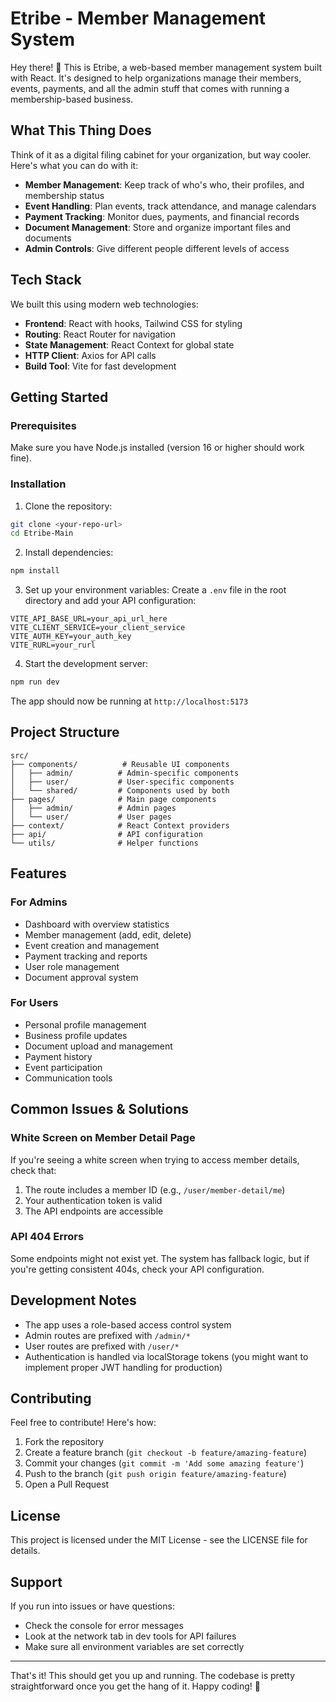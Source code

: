 # Etribe - Member Management System

Hey there! 👋 This is Etribe, a web-based member management system built with React. It's designed to help organizations manage their members, events, payments, and all the admin stuff that comes with running a membership-based business.

## What This Thing Does

Think of it as a digital filing cabinet for your organization, but way cooler. Here's what you can do with it:

- **Member Management**: Keep track of who's who, their profiles, and membership status
- **Event Handling**: Plan events, track attendance, and manage calendars
- **Payment Tracking**: Monitor dues, payments, and financial records
- **Document Management**: Store and organize important files and documents
- **Admin Controls**: Give different people different levels of access

## Tech Stack

We built this using modern web technologies:

- **Frontend**: React with hooks, Tailwind CSS for styling
- **Routing**: React Router for navigation
- **State Management**: React Context for global state
- **HTTP Client**: Axios for API calls
- **Build Tool**: Vite for fast development

## Getting Started

### Prerequisites

Make sure you have Node.js installed (version 16 or higher should work fine).

### Installation

1. Clone the repository:
```bash
git clone <your-repo-url>
cd Etribe-Main
```

2. Install dependencies:
```bash
npm install
```

3. Set up your environment variables:
Create a `.env` file in the root directory and add your API configuration:
```env
VITE_API_BASE_URL=your_api_url_here
VITE_CLIENT_SERVICE=your_client_service
VITE_AUTH_KEY=your_auth_key
VITE_RURL=your_rurl
```

4. Start the development server:
```bash
npm run dev
```

The app should now be running at `http://localhost:5173`

## Project Structure

```
src/
├── components/          # Reusable UI components
│   ├── admin/          # Admin-specific components
│   ├── user/           # User-specific components
│   └── shared/         # Components used by both
├── pages/              # Main page components
│   ├── admin/          # Admin pages
│   └── user/           # User pages
├── context/            # React Context providers
├── api/                # API configuration
└── utils/              # Helper functions
```

## Features

### For Admins
- Dashboard with overview statistics
- Member management (add, edit, delete)
- Event creation and management
- Payment tracking and reports
- User role management
- Document approval system

### For Users
- Personal profile management
- Business profile updates
- Document upload and management
- Payment history
- Event participation
- Communication tools

## Common Issues & Solutions

### White Screen on Member Detail Page
If you're seeing a white screen when trying to access member details, check that:
1. The route includes a member ID (e.g., `/user/member-detail/me`)
2. Your authentication token is valid
3. The API endpoints are accessible

### API 404 Errors
Some endpoints might not exist yet. The system has fallback logic, but if you're getting consistent 404s, check your API configuration.

## Development Notes

- The app uses a role-based access control system
- Admin routes are prefixed with `/admin/*`
- User routes are prefixed with `/user/*`
- Authentication is handled via localStorage tokens (you might want to implement proper JWT handling for production)

## Contributing

Feel free to contribute! Here's how:

1. Fork the repository
2. Create a feature branch (`git checkout -b feature/amazing-feature`)
3. Commit your changes (`git commit -m 'Add some amazing feature'`)
4. Push to the branch (`git push origin feature/amazing-feature`)
5. Open a Pull Request

## License

This project is licensed under the MIT License - see the LICENSE file for details.

## Support

If you run into issues or have questions:
- Check the console for error messages
- Look at the network tab in dev tools for API failures
- Make sure all environment variables are set correctly

---

That's it! This should get you up and running. The codebase is pretty straightforward once you get the hang of it. Happy coding! 🚀
